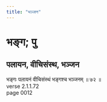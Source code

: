 ```yaml
---
title: "भञ्जन"
---
```


# भङ्ग; पु
## पलायन, वीचिसंस्थ, भञ्जन
भङ्गः पलायनं वीचिसंस्थं भङ्गश्च भञ्जनम् ॥ ७२ ॥<br />verse 2.1.1.72<br />page 0012

